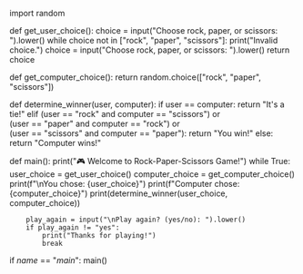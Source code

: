 import random

def get_user_choice():
    choice = input("Choose rock, paper, or scissors: ").lower()
    while choice not in ["rock", "paper", "scissors"]:
        print("Invalid choice.")
        choice = input("Choose rock, paper, or scissors: ").lower()
    return choice

def get_computer_choice():
    return random.choice(["rock", "paper", "scissors"])

def determine_winner(user, computer):
    if user == computer:
        return "It's a tie!"
    elif (user == "rock" and computer == "scissors") or \
         (user == "paper" and computer == "rock") or \
         (user == "scissors" and computer == "paper"):
        return "You win!"
    else:
        return "Computer wins!"

def main():
    print("🎮 Welcome to Rock-Paper-Scissors Game!")
    while True:
        user_choice = get_user_choice()
        computer_choice = get_computer_choice()
        print(f"\nYou chose: {user_choice}")
        print(f"Computer chose: {computer_choice}")
        print(determine_winner(user_choice, computer_choice))

        play_again = input("\nPlay again? (yes/no): ").lower()
        if play_again != "yes":
            print("Thanks for playing!")
            break

if _name_ == "_main_":
    main()

